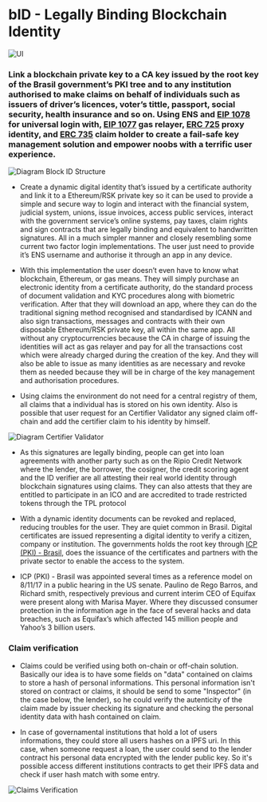 # bID - Legally Binding Blockchain Identity

![UI](https://raw.githubusercontent.com/ETHBuenosAires-Doiim/bID/master/docs/UI.png) 

### Link a blockchain private key to a CA key issued by the root key of the Brasil government’s PKI tree and to any institution authorised to make claims on behalf of individuals such as issuers of driver’s licences, voter’s tittle, passport, social security, health insurance and so on. Using ENS and [EIP 1078](https://eips.ethereum.org/EIPS/eip-1078) for universal login with, [EIP 1077](https://eips.ethereum.org/EIPS/eip-1077) gas relayer, [ERC 725](https://eips.ethereum.org/EIPS/eip-725) proxy identity, and [ERC 735](https://github.com/ethereum/EIPs/issues/735) claim holder to create a fail-safe key management solution and empower noobs with a terrific user experience.


![Diagram Block ID Structure](https://raw.githubusercontent.com/ETHBuenosAires-Doiim/bID/master/docs/Structure.png) 


* Create a dynamic digital identity that’s issued by a certificate authority and link it to a Ethereum/RSK private key so it can be used to provide a simple and secure way to login and interact with the financial system, judicial system, unions, issue invoices, access public services, interact with the government service’s online systems, pay taxes, claim rights and sign contracts that are legally binding and equivalent to handwritten signatures. All in a much simpler manner and closely resembling some current two factor login implementations. The user just need to provide it’s ENS username and authorise it through an app in any device.

* With this implementation the user doesn’t even have to know what blockchain, Ethereum, or gas means. They will simply purchase an electronic identity from a certificate authority, do the standard process of document validation and KYC procedures along with biometric  verification. After that they will download an app, where they can do the traditional signing method recognised  and standardised by ICANN and also sign transactions, messages and contracts with their own disposable Ethereum/RSK private key, all within the same app. All without any cryptocurrencies because the CA in charge of issuing the identities will act as gas relayer and pay for all the transactions cost which were already charged during the creation of the key. And they will also be able to issue as many identities as are necessary and revoke them as needed because they will be in charge of the key management and authorisation procedures.

* Using claims the  environment do not need for a central registry of them, all claims that a individual has is stored on his own identity. Also is possible that user request for an Certifier Validator any signed claim off-chain and add the certifier claim to his identity by himself.

![Diagram Certifier Validator](https://raw.githubusercontent.com/ETHBuenosAires-Doiim/bID/master/docs/CertificateValidator.png) 
* As this signatures are legally binding, people can get into loan agreements with another party such as on the Ripio Credit Network where the lender, the borrower, the cosigner, the credit scoring agent and the ID verifier are all attesting their real world identity through blockchain signatures using claims. They can also attests that they are entitled to participate in an ICO and are accredited to trade restricted tokens through the TPL protocol

* With a dynamic identity documents can be revoked and replaced, reducing troubles for the user. They are quiet common in Brasil. Digital certificates are issued representing a digital identity to verify a citizen, company or institution. The governments holds the root key  through [ICP (PKI) - Brasil](http://www.iti.gov.br/icp-brasil), does the issuance of the certificates and partners with the private sector to enable the access to the system.

* ICP (PKI) - Brasil was appointed several times as a reference model on 8/11/17 in a public hearing in the US senate. Paulino de Rego Barros, and Richard smith, respectively previous and current interim CEO of Equifax were present along with Marisa Mayer. Where they discussed consumer protection in the information age in the face of several hacks and data breaches, such as Equifax’s which affected 145 million people and Yahoo’s 3 billion users.

### Claim verification

* Claims could be verified using both on-chain or off-chain solution. Basically our idea is to have some fields on "data" contained on claims to store a hash of personal informations. This personal information isn't stored on contract or claims, it should be send to some "Inspector" (in the case below, the lender), so he could verify the autenticity of the claim made by issuer checking its signature and checking the personal identity data with hash contained on claim.

* In case of governamental institutions that hold a lot of users informations, they could store all users hashes on a IPFS uri. In this case, when someone request a loan, the user could send to the lender contract his personal data encrypted with the lender public key. So it's possible access different institutions contracts to get their IPFS data and check if user hash match with some entry.

![Claims Verification](https://raw.githubusercontent.com/ETHBuenosAires-Doiim/bID/master/docs/ClaimsVerification.png) 
